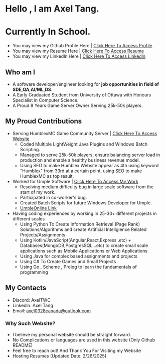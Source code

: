 # Hello , I am Axel Tang. 
# Currently In School.
- You may view my Github Profile Here | [Click Here To Access Profile](https://github.com/AxelTWC)
- You may view my Resume Here | [Click Here To Access Resume](https://axeltwc.github.io/AxelTang-Resume.pdf)
- You may view my Linkedln Here | [Click Here To Access Linkedln](https://www.linkedin.com/in/axel-tang-2b22572b6/)

## Who am I 
- A software developer/engineer looking for **job opportunities in field of SDE,QA,AI/ML,DS**.
- A Early Graduated Student from University of Ottawa with Honours Specialist in Computer Science.
- A Proud 8 Years Game Server Owner Serving 25k-50k players.


## My Proud Contributions
- Serving HumblexMC Game Community Server | [Click Here To Access Website](https://humblex.net)
  - Coded Multiple LightWeight Java Plugins and Windows Batch Scripting.
  - Managed to serve 25k-50k players, ensure balancing server load in production and enable a healthy business revenue model.
  - Using SEO to make Humblex Website appear as 4th using keyword "Humblex" from 33rd at a certain point, using SEO to make HumblexMC as top result.
- Worked for Umple Software | [Click Here To Access My Work](https://github.com/umple/umple/issues?q=involves%3AAxelTWC+sort%3Acreated-asc+)
  - Resolving medium difficulty bug in large scale software from the start of my work.
  - Participated in co-worker's bug.
  - Created Batch Scripts for future Windows Developer for Umple.
  - [UmpleOnline Link](https://cruise.umple.org/umpleonline/)
- Having coding experiences by working in 25-30+ different projects in different scales
  - Using Python To Create Information Retrieval (Page Rank) Solutions/Algorithms and create Artificial Intellgience Related Projects/Assignments
  - Using Kotlin/JavaScript(Angular,React,Express..etc) + Databases(MongoDB,PostgresSQL...etc) to create small scale applications such as Mobile Applications or Web Applications
  - Using Java for complex based assignments and projects
  - Using C# To Create Games and Small Projects
  - Using Go , Scheme , Prolog to learn the fundamentals of programming
    
## My Contacts
- Discord: AxelTWC
- Linkedln: Axel Tang
- Email: axel0328canada@outlook.com

### Why Such Website?
- I believe my personal website should be straight forward.
- No Complications or languages are used in this website (Only Github README)
- Feel free to reach out! And Thank You For Visiting my Website
- Hosting Resumes (Updated Date: 2/26/2025)
